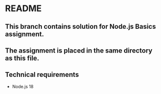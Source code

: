 # README

## This branch contains solution for Node.js Basics assignment.

## The assignment is placed in the same directory as this file.

## Technical requirements
- Node.js 18

